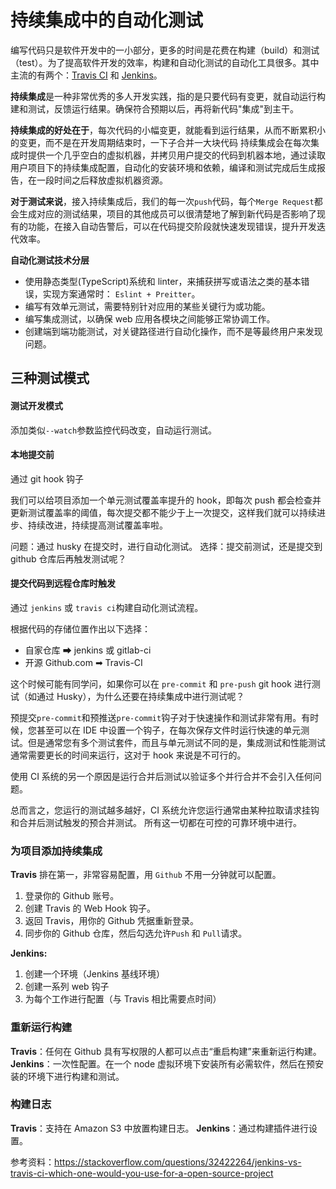 # 持续集成中的自动化测试

编写代码只是软件开发中的一小部分，更多的时间是花费在构建（build）和测试（test）。为了提高软件开发的效率，构建和自动化测试的自动化工具很多。其中主流的有两个：[Travis CI](https://travis-ci.org/) 和 [Jenkins](https://jenkins.io/zh/)。

**持续集成**是一种非常优秀的多人开发实践，指的是只要代码有变更，就自动运行构建和测试，反馈运行结果。确保符合预期以后，再将新代码"集成"到主干。

**持续集成的好处在于**，每次代码的小幅变更，就能看到运行结果，从而不断累积小的变更，而不是在开发周期结束时，一下子合并一大块代码
持续集成会在每次集成时提供一个几乎空白的虚拟机器，并拷贝用户提交的代码到机器本地，通过读取用户项目下的持续集成配置，自动化的安装环境和依赖，编译和测试完成后生成报告，在一段时间之后释放虚拟机器资源。

**对于测试来说**，接入持续集成后，我们的每一次`push`代码，每个`Merge Request`都会生成对应的测试结果，项目的其他成员可以很清楚地了解到新代码是否影响了现有的功能，在接入自动告警后，可以在代码提交阶段就快速发现错误，提升开发迭代效率。

**自动化测试技术分层**

- 使用静态类型(TypeScript)系统和 linter，来捕获拼写或语法之类的基本错误，实现方案通常时： `Eslint + Preitter`。
- 编写有效单元测试，需要特别针对应用的某些关键行为或功能。
- 编写集成测试，以确保 web 应用各模块之间能够正常协调工作。
- 创建端到端功能测试，对关键路径进行自动化操作，而不是等最终用户来发现问题。

## 三种测试模式

#### 测试开发模式

添加类似`--watch`参数监控代码改变，自动运行测试。

#### 本地提交前

通过 git hook 钩子

我们可以给项目添加一个单元测试覆盖率提升的 hook，即每次 push 都会检查并更新测试覆盖率的阈值，每次提交都不能少于上一次提交，这样我们就可以持续进步、持续改进，持续提高测试覆盖率啦。

问题：通过 husky 在提交时，进行自动化测试。
选择：提交前测试，还是提交到 github 仓库后再触发测试呢？

#### 提交代码到远程仓库时触发

通过 `jenkins` 或 `travis ci`构建自动化测试流程。

根据代码的存储位置作出以下选择：

- 自家仓库 ➡ jenkins 或 gitlab-ci
- 开源 Github.com ➡ Travis-CI

这个时候可能有同学问，如果你可以在 `pre-commit` 和 `pre-push` git hook 进行测试（如通过 Husky），为什么还要在持续集成中进行测试呢？

预提交`pre-commit`和预推送`pre-commit`钩子对于快速操作和测试非常有用。有时候，您甚至可以在 IDE 中设置一个钩子，在每次保存文件时运行快速的单元测试。但是通常您有多个测试套件，而且与单元测试不同的是，集成测试和性能测试通常需要更长的时间来运行，这对于 hook 来说是不可行的。

使用 CI 系统的另一个原因是运行合并后测试以验证多个并行合并不会引入任何问题。

总而言之，您运行的测试越多越好，CI 系统允许您运行通常由某种拉取请求挂钩和合并后测试触发的预合并测试。 所有这一切都在可控的可靠环境中进行。

### 为项目添加持续集成

**Travis** 排在第一，非常容易配置，用 `Github` 不用一分钟就可以配置。

1. 登录你的 Github 账号。
2. 创建 Travis 的 Web Hook 钩子。
3. 返回 Travis，用你的 Github 凭据重新登录。
4. 同步你的 Github 仓库，然后勾选允许`Push` 和 `Pull`请求。

**Jenkins:**

1. 创建一个环境（Jenkins 基线环境）
2. 创建一系列 web 钩子
3. 为每个工作进行配置（与 Travis 相比需要点时间）

### 重新运行构建

**Travis**：任何在 Github 具有写权限的人都可以点击“重启构建”来重新运行构建。
**Jenkins**：一次性配置。在一个 node 虚拟环境下安装所有必需软件，然后在预安装的环境下进行构建和测试。

### 构建日志

**Travis**：支持在 Amazon S3 中放置构建日志。
**Jenkins**：通过构建插件进行设置。

参考资料：https://stackoverflow.com/questions/32422264/jenkins-vs-travis-ci-which-one-would-you-use-for-a-open-source-project
